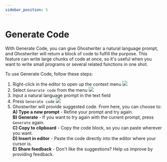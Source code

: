 ```yaml
---
sidebar_position: 5
---
```


# Generate Code

With Generate Code, you can give Ghostwriter a natural language prompt, and Ghostwriter will return a block of code to fulfill the purpose. This feature can write large chunks of code at once, so it's useful when you want to write small programs or several related functions in one shot.

To use Generate Code, follow these steps:

1. Right-click in the editor to open up the context menu
   <img
      src="https://replit-docs-images.util.repl.co/images/ghostwriter/Generate_Code_Step_2.png" />
2. Select `Generate code` from the menu
   <img
      src="https://replit-docs-images.util.repl.co/images/ghostwriter/Generate_Code_Step_3.png" />
3. Input a natural language prompt in the text field
4. Press `Generate code`
   <img
      src="https://replit-docs-images.util.repl.co/images/ghostwriter/Generate_Code_Step_5.png" />
5. Ghostwriter will provide suggested code. From here, you can choose to:  
   **A) Type a new prompt** - Refine your prompt and try again.  
   **B) Generate** - If you want to try again with the current prompt, press `Generate` again.  
   **C) Copy to clipboard** - Copy the code block, so you can paste wherever you want.  
   **D) Insert in editor** - Paste the code directly into the editor where your cursor is.  
   **E) Share feedback** - Don't like the suggestions? Help us improve by providing feedback.
